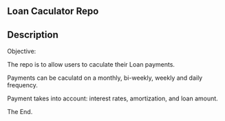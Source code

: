 ## Loan Caculator Repo

## Description


Objective: 

The repo is to allow users to caculate their Loan payments. 

Payments can be caculatd on a monthly, bi-weekly, weekly and daily frequency. 

Payment takes into account: interest rates, amortization, and loan amount. 

The End. 